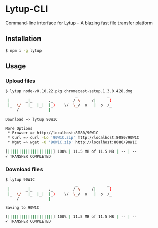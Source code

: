 # Lytup-CLI
Command-line interface for [Lytup](http://lytup.com) - A blazing fast file transfer platform

## Installation
```sh
$ npm i -g lytup
```

## Usage

### Upload files
```sh
$ lytup node-v0.10.22.pkg chromecast-setup.1.3.0.428.dmg 
                               _             _  
 |       _|_       ._         / \     /|      ) 
 |_  \/   |_  |_|  |_)    \/  \_/  o   |  o  /_ 
     /             |                            

Download => lytup 90W1C

More Options
 * Browser => http://localhost:8080/90W1C
 * Curl => curl -Lo '90W1C.zip' http://localhost:8080/90W1C
 * Wget => wget -O '90W1C.zip' http://localhost:8080/90W1C

[||||||||||||||||||||] 100% | 11.5 MB of 11.5 MB | -- | --
✔ TRANSFER COMPLETED
```

### Download files
```sh
$ lytup 90W1C
                               _             _  
 |       _|_       ._         / \     /|      ) 
 |_  \/   |_  |_|  |_)    \/  \_/  o   |  o  /_ 
     /             |                            

Saving to 90W1C

[||||||||||||||||||||] 100% | 11.5 MB of 11.5 MB | -- | --
✔ TRANSFER COMPLETED
```
